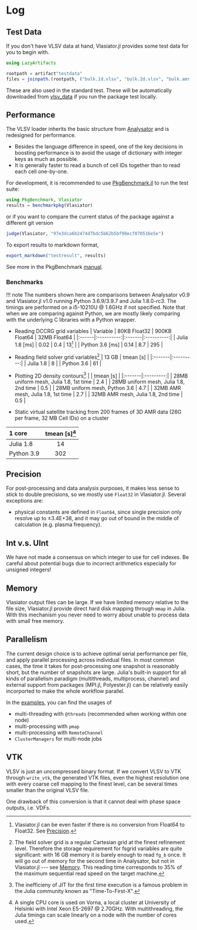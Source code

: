 # Log

## Test Data

If you don't have VLSV data at hand, Vlasiator.jl provides some test data for you to begin with.

```julia
using LazyArtifacts

rootpath = artifact"testdata"
files = joinpath.(rootpath, ("bulk.1d.vlsv", "bulk.2d.vlsv", "bulk.amr.vlsv"))
```

These are also used in the standard test. These will be automatically downloaded from [vlsv_data](https://github.com/henry2004y/vlsv_data) if you run the package test locally.

## Performance

The VLSV loader inherits the basic structure from [Analysator](https://github.com/fmihpc/analysator) and is redesigned for performance.

* Besides the language difference in speed, one of the key decisions in boosting performance is to avoid the usage of dictionary with integer keys as much as possible.
* It is generally faster to read a bunch of cell IDs together than to read each cell one-by-one.

For development, it is recommended to use [PkgBenchmark.jl](https://github.com/JuliaCI/PkgBenchmark.jl) to run the test suite:

```julia
using PkgBenchmark, Vlasiator
results = benchmarkpkg(Vlasiator)
```

or if you want to compare the current status of the package against a different git version

```julia
judge(Vlasiator, "97e3dca6b2474d7bdc5b62b5bf98ecf070516e5e")
```

To export results to markdown format,

```julia
export_markdown("testresult", results)
```

See more in the PkgBenchmark [manual](https://juliaci.github.io/PkgBenchmark.jl/dev/).

### Benchmarks

!!! note
    The numbers shown here are comparisons between Analysator v0.9 and Vlasiator.jl v1.0 running Python 3.6.9/3.9.7 and Julia 1.8.0-rc3. The timings are performed on a i5-10210U @ 1.6GHz if not specified. Note that when we are comparing against Python, we are mostly likely comparing with the underlying C libraries with a Python wrapper.

* Reading DCCRG grid variables
| Variable | 80KB Float32 | 900KB Float64 | 32MB Float64 |
|:------|:----------:|:-------|:----------:|
| Julia 1.8  [ms] | 0.02 | 0.4 | 13[^1] |
| Python 3.6 [ms] | 0.14 | 8.7 | 295 |

[^1]: Vlasiator.jl can be even faster if there is no conversion from Float64 to Float32. See [Precision](#precision).

* Reading field solver grid variables[^2]
| 13 GB  | tmean [s] |
|:-------|:---------:|
| Julia 1.8  | 8   |
| Python 3.6 | 61  |

[^2]: The field solver grid is a regular Cartesian grid at the finest refinement level. Therefore the storage requirement for fsgrid variables are quite significant: with 16 GB memory it is barely enough to read `fg_b` once. It will go out of memory for the second time in Analysator, but not in Vlasiator.jl --- see [Memory](#memory). This reading time corresponds to 35% of the maximum sequential read speed on the target machine.

* Plotting 2D density contours[^3]
|        | tmean [s] |
|:-------|:---------:|
| 28MB uniform mesh, Julia 1.8, 1st time | 2.4  |
| 28MB uniform mesh, Julia 1.8, 2nd time | 0.5  |
| 28MB uniform mesh, Python 3.6 | 4.7   |
| 32MB AMR mesh, Julia 1.8, 1st time | 2.7  |
| 32MB AMR mesh, Julia 1.8, 2nd time | 0.5  |

[^3]: The inefficieny of JIT for the first time execution is a famous problem in the Julia community known as "Time-To-First-X".

* Static virtual satellite tracking from 200 frames of 3D AMR data (26G per frame, 32 MB Cell IDs) on a cluster

| 1 core | tmean [s][^4] |
|:-------|:---------:|
| Julia 1.8  | 14    |
| Python 3.9 | 302   |

[^4]: A single CPU core is used on Vorna, a local cluster at University of Helsinki with Intel Xeon E5-2697 @ 2.70GHz. With multithreading, the Julia timings can scale linearly on a node with the number of cores used.

## Precision

For post-processing and data analysis purposes, it makes less sense to stick to double precisions, so we mostly use `Float32` in Vlasiator.jl. Several exceptions are:

* physical constants are defined in `Float64`, since single precision only resolve up to ±3.4E+38, and it may go out of bound in the middle of calculation (e.g. plasma frequency).

## Int v.s. UInt

We have not made a consensus on which integer to use for cell indexes. Be careful about potential bugs due to incorrect arithmetics especially for unsigned integers!

## Memory

Vlasiator output files can be large. If we have limited memory relative to the file size, Vlasiator.jl provide direct hard disk mapping through `mmap` in Julia. With this mechanism you never need to worry about unable to process data with small free memory.

## Parallelism

The current design choice is to achieve optimal serial performance per file, and apply parallel processing across individual files. In most common cases, the time it takes for post-processing one snapshot is reasonably short, but the number of snapshots are large. Julia's built-in support for all kinds of parallelism paradigm (multithreads, multiprocess, channel) and external support from packages (MPI.jl, Polyester.jl) can be relatively easily incorported to make the whole workflow parallel.

In the [examples](https://github.com/henry2004y/Vlasiator.jl/tree/master/examples), you can find the usages of

* multi-threading with `@threads` (recommended when working within one node)
* multi-processing with `pmap` 
* multi-processing with `RemoteChannel`
* `ClusterManagers` for multi-node jobs

## VTK

VLSV is just an uncompressed binary format. If we convert VLSV to VTK through `write_vtk`, the generated VTK files, even the highest resolution one with every coarse cell mapping to the finest level, can be several times smaller than the original VLSV file.

One drawback of this conversion is that it cannot deal with phase space outputs, i.e. VDFs.